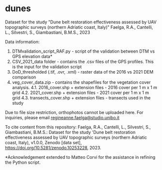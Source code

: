 # dunes
Dataset for the study "Dune belt restoration effectiveness assessed by UAV topographic surveys (northern Adriatic coast, Italy)"
Faelga, R.A., Cantelli, L., Silvestri, S., Giambastiani, B.M.S., 2023

Data information:
1. DTMvalidation_script_RAF.py - script of the validation between DTM vs GPS elevation data*
2. CSV_2021_data folder - contains the .csv files of the GPS profiles. This is the input for the validation script
3. DoD_thresholded (.tif, .ovr, .xml) - raster data of the 2016 vs 2021 DEM comparison
4. veg_cover_data.zip - contains the shapefiles for the vegetation cover analysis.
   4.1. 2016_cover.shp + extension files - 2016 cover per 1 m x 1 m grid
   4.2. 2021_cover.shp + extension files - 2021 cover per 1 m x 1 m grid
   4.3. transects_cover.shp + extension files - transects used in the study

Due to file size restriction, orthophotos cannot be uploaded here. For inquiries, please email regineanne.faelga@studio.unibo.it 

To cite content from this repository: Faelga, R.A., Cantelli, L., Silvestri, S., Giambastiani, B.M.S.: Dataset for the study 'Dune belt restoration effectiveness assessed by UAV topographic surveys (northern Adriatic coast, Italy), v1.0.0, Zenodo [data set],  https://doi.org/10.5281/zenodo.10253228, 2023.

*Acknowledgement extended to Matteo Corvi for the assistance in refining the Python script.
